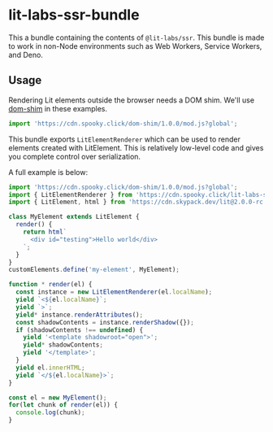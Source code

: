# lit-labs-ssr-bundle

This a bundle containing the contents of `@lit-labs/ssr`. This bundle is made to work in non-Node environments such as Web Workers, Service Workers, and Deno.

## Usage

Rendering Lit elements outside the browser needs a DOM shim. We'll use [dom-shim](https://github.com/matthewp/dom-shim) in these examples.

```js
import 'https://cdn.spooky.click/dom-shim/1.0.0/mod.js?global';
```

This bundle exports `LitElementRenderer` which can be used to render elements created with LitElement. This is relatively low-level code and gives you complete control over serialization.

A full example is below:

```js
import 'https://cdn.spooky.click/dom-shim/1.0.0/mod.js?global';
import { LitElementRenderer } from 'https://cdn.spooky.click/lit-labs-ssr-bundle/1.0.1/mod.js';
import { LitElement, html } from 'https://cdn.skypack.dev/lit@2.0.0-rc.2';

class MyElement extends LitElement {
  render() {
    return html`
      <div id="testing">Hello world</div>
    `;
  }
}
customElements.define('my-element', MyElement);

function * render(el) {
  const instance = new LitElementRenderer(el.localName);
  yield `<${el.localName}`;
  yield `>`;
  yield* instance.renderAttributes();
  const shadowContents = instance.renderShadow({});
  if (shadowContents !== undefined) {
    yield '<template shadowroot="open">';
    yield* shadowContents;
    yield '</template>';
  }
  yield el.innerHTML;
  yield `</${el.localName}>`;
}

const el = new MyElement();
for(let chunk of render(el)) {
  console.log(chunk);
}
```